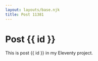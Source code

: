 ```yaml
---
layout: layouts/base.njk
title: Post 11381
---
```


# Post {{ id }}

This is post {{ id }} in my Eleventy project.
